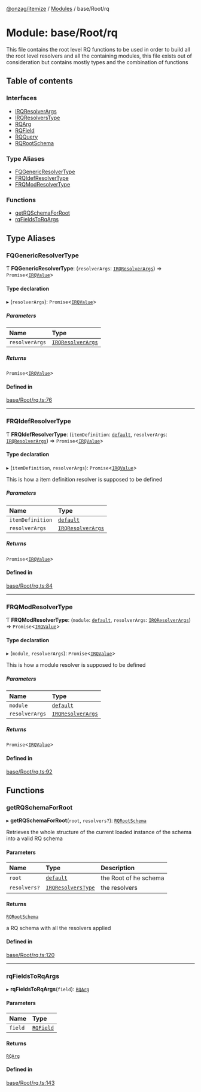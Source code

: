 [@onzag/itemize](../README.md) / [Modules](../modules.md) / base/Root/rq

# Module: base/Root/rq

This file contains the root level RQ functions to be used in order to
build all the root level resolvers and all the containing modules, this file
exists out of consideration but contains mostly types and the combination
of functions

## Table of contents

### Interfaces

- [IRQResolverArgs](../interfaces/base_Root_rq.IRQResolverArgs.md)
- [IRQResolversType](../interfaces/base_Root_rq.IRQResolversType.md)
- [RQArg](../interfaces/base_Root_rq.RQArg.md)
- [RQField](../interfaces/base_Root_rq.RQField.md)
- [RQQuery](../interfaces/base_Root_rq.RQQuery.md)
- [RQRootSchema](../interfaces/base_Root_rq.RQRootSchema.md)

### Type Aliases

- [FQGenericResolverType](base_Root_rq.md#fqgenericresolvertype)
- [FRQIdefResolverType](base_Root_rq.md#frqidefresolvertype)
- [FRQModResolverType](base_Root_rq.md#frqmodresolvertype)

### Functions

- [getRQSchemaForRoot](base_Root_rq.md#getrqschemaforroot)
- [rqFieldsToRqArgs](base_Root_rq.md#rqfieldstorqargs)

## Type Aliases

### FQGenericResolverType

Ƭ **FQGenericResolverType**: (`resolverArgs`: [`IRQResolverArgs`](../interfaces/base_Root_rq.IRQResolverArgs.md)) => `Promise`\<[`IRQValue`](../interfaces/rq_querier.IRQValue.md)\>

#### Type declaration

▸ (`resolverArgs`): `Promise`\<[`IRQValue`](../interfaces/rq_querier.IRQValue.md)\>

##### Parameters

| Name | Type |
| :------ | :------ |
| `resolverArgs` | [`IRQResolverArgs`](../interfaces/base_Root_rq.IRQResolverArgs.md) |

##### Returns

`Promise`\<[`IRQValue`](../interfaces/rq_querier.IRQValue.md)\>

#### Defined in

[base/Root/rq.ts:76](https://github.com/onzag/itemize/blob/59702dd5/base/Root/rq.ts#L76)

___

### FRQIdefResolverType

Ƭ **FRQIdefResolverType**: (`itemDefinition`: [`default`](../classes/base_Root_Module_ItemDefinition.default.md), `resolverArgs`: [`IRQResolverArgs`](../interfaces/base_Root_rq.IRQResolverArgs.md)) => `Promise`\<[`IRQValue`](../interfaces/rq_querier.IRQValue.md)\>

#### Type declaration

▸ (`itemDefinition`, `resolverArgs`): `Promise`\<[`IRQValue`](../interfaces/rq_querier.IRQValue.md)\>

This is how a item definition resolver is supposed to
be defined

##### Parameters

| Name | Type |
| :------ | :------ |
| `itemDefinition` | [`default`](../classes/base_Root_Module_ItemDefinition.default.md) |
| `resolverArgs` | [`IRQResolverArgs`](../interfaces/base_Root_rq.IRQResolverArgs.md) |

##### Returns

`Promise`\<[`IRQValue`](../interfaces/rq_querier.IRQValue.md)\>

#### Defined in

[base/Root/rq.ts:84](https://github.com/onzag/itemize/blob/59702dd5/base/Root/rq.ts#L84)

___

### FRQModResolverType

Ƭ **FRQModResolverType**: (`module`: [`default`](../classes/base_Root_Module.default.md), `resolverArgs`: [`IRQResolverArgs`](../interfaces/base_Root_rq.IRQResolverArgs.md)) => `Promise`\<[`IRQValue`](../interfaces/rq_querier.IRQValue.md)\>

#### Type declaration

▸ (`module`, `resolverArgs`): `Promise`\<[`IRQValue`](../interfaces/rq_querier.IRQValue.md)\>

This is how a module resolver is supposed to be defined

##### Parameters

| Name | Type |
| :------ | :------ |
| `module` | [`default`](../classes/base_Root_Module.default.md) |
| `resolverArgs` | [`IRQResolverArgs`](../interfaces/base_Root_rq.IRQResolverArgs.md) |

##### Returns

`Promise`\<[`IRQValue`](../interfaces/rq_querier.IRQValue.md)\>

#### Defined in

[base/Root/rq.ts:92](https://github.com/onzag/itemize/blob/59702dd5/base/Root/rq.ts#L92)

## Functions

### getRQSchemaForRoot

▸ **getRQSchemaForRoot**(`root`, `resolvers?`): [`RQRootSchema`](../interfaces/base_Root_rq.RQRootSchema.md)

Retrieves the whole structure of the current loaded instance
of the schema into a valid RQ schema

#### Parameters

| Name | Type | Description |
| :------ | :------ | :------ |
| `root` | [`default`](../classes/base_Root.default.md) | the Root of he schema |
| `resolvers?` | [`IRQResolversType`](../interfaces/base_Root_rq.IRQResolversType.md) | the resolvers |

#### Returns

[`RQRootSchema`](../interfaces/base_Root_rq.RQRootSchema.md)

a RQ schema with all the resolvers applied

#### Defined in

[base/Root/rq.ts:120](https://github.com/onzag/itemize/blob/59702dd5/base/Root/rq.ts#L120)

___

### rqFieldsToRqArgs

▸ **rqFieldsToRqArgs**(`field`): [`RQArg`](../interfaces/base_Root_rq.RQArg.md)

#### Parameters

| Name | Type |
| :------ | :------ |
| `field` | [`RQField`](../interfaces/base_Root_rq.RQField.md) |

#### Returns

[`RQArg`](../interfaces/base_Root_rq.RQArg.md)

#### Defined in

[base/Root/rq.ts:143](https://github.com/onzag/itemize/blob/59702dd5/base/Root/rq.ts#L143)
